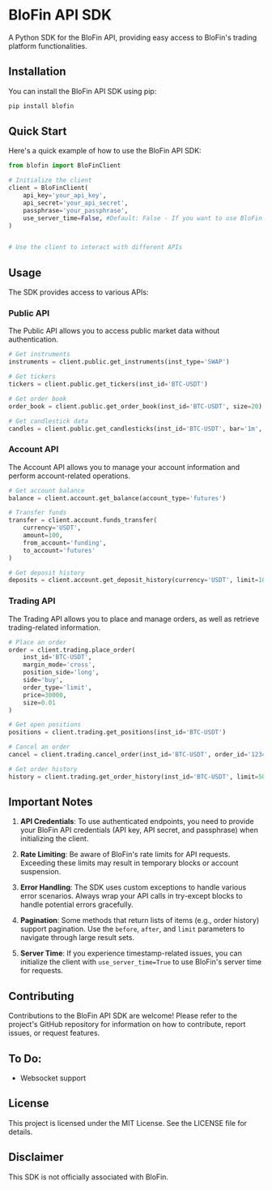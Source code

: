 # BloFin API SDK

A Python SDK for the BloFin API, providing easy access to BloFin's trading platform functionalities.

## Installation

You can install the BloFin API SDK using pip:

```bash
pip install blofin
```

## Quick Start

Here's a quick example of how to use the BloFin API SDK:

```python
from blofin import BloFinClient

# Initialize the client
client = BloFinClient(
    api_key='your_api_key', 
    api_secret='your_api_secret', 
    passphrase='your_passphrase',
    use_server_time=False, #Default: False - If you want to use BloFin's server time for requests
)


# Use the client to interact with different APIs
```

## Usage

The SDK provides access to various APIs:

### Public API

The Public API allows you to access public market data without authentication.

```python
# Get instruments
instruments = client.public.get_instruments(inst_type='SWAP')

# Get tickers
tickers = client.public.get_tickers(inst_id='BTC-USDT')

# Get order book
order_book = client.public.get_order_book(inst_id='BTC-USDT', size=20)

# Get candlestick data
candles = client.public.get_candlesticks(inst_id='BTC-USDT', bar='1m', limit=100)
```

### Account API

The Account API allows you to manage your account information and perform account-related operations.

```python
# Get account balance
balance = client.account.get_balance(account_type='futures')

# Transfer funds
transfer = client.account.funds_transfer(
    currency='USDT',
    amount=100,
    from_account='funding',
    to_account='futures'
)

# Get deposit history
deposits = client.account.get_deposit_history(currency='USDT', limit=10)
```

### Trading API

The Trading API allows you to place and manage orders, as well as retrieve trading-related information.

```python
# Place an order
order = client.trading.place_order(
    inst_id='BTC-USDT',
    margin_mode='cross',
    position_side='long',
    side='buy',
    order_type='limit',
    price=30000,
    size=0.01
)

# Get open positions
positions = client.trading.get_positions(inst_id='BTC-USDT')

# Cancel an order
cancel = client.trading.cancel_order(inst_id='BTC-USDT', order_id='123456')

# Get order history
history = client.trading.get_order_history(inst_id='BTC-USDT', limit=50)
```

## Important Notes

1. **API Credentials**: To use authenticated endpoints, you need to provide your BloFin API credentials (API key, API secret, and passphrase) when initializing the client.

2. **Rate Limiting**: Be aware of BloFin's rate limits for API requests. Exceeding these limits may result in temporary blocks or account suspension.

3. **Error Handling**: The SDK uses custom exceptions to handle various error scenarios. Always wrap your API calls in try-except blocks to handle potential errors gracefully.

4. **Pagination**: Some methods that return lists of items (e.g., order history) support pagination. Use the `before`, `after`, and `limit` parameters to navigate through large result sets.

5. **Server Time**: If you experience timestamp-related issues, you can initialize the client with `use_server_time=True` to use BloFin's server time for requests.

## Contributing

Contributions to the BloFin API SDK are welcome! Please refer to the project's GitHub repository for information on how to contribute, report issues, or request features.

## To Do:

- Websocket support

## License

This project is licensed under the MIT License. See the LICENSE file for details.

## Disclaimer

This SDK is not officially associated with BloFin.